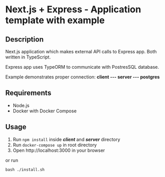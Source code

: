 # Next.js + Express - Application template with example

## Description

Next.js application which makes external API calls to Express app. Both written in TypeScript.

Express app uses TypeORM to communicate with PostresSQL database.

Example demonstrates proper connection: **client --- server --- postgres**

## Requirements

-   Node.js
-   Docker with Docker Compose

## Usage

1. Run `npm install` inside **_client_** and **_server_** directory
2. Run `docker-compose up` in root directory
3. Open http://localhost:3000 in your browser

or run

```shell
bash ./install.sh
```

